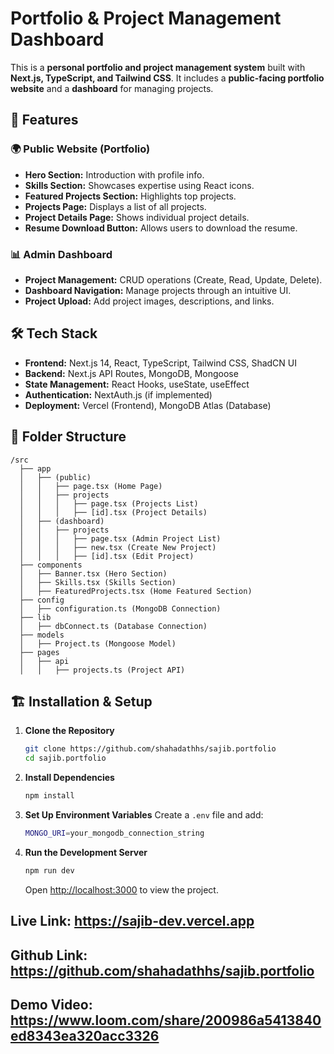 # Portfolio & Project Management Dashboard

This is a **personal portfolio and project management system** built with **Next.js, TypeScript, and Tailwind CSS**. It includes a **public-facing portfolio website** and a **dashboard** for managing projects.

## 🚀 Features

### 🌍 Public Website (Portfolio)
- **Hero Section:** Introduction with profile info.
- **Skills Section:** Showcases expertise using React icons.
- **Featured Projects Section:** Highlights top projects.
- **Projects Page:** Displays a list of all projects.
- **Project Details Page:** Shows individual project details.
- **Resume Download Button:** Allows users to download the resume.

### 📊 Admin Dashboard
- **Project Management:** CRUD operations (Create, Read, Update, Delete).
- **Dashboard Navigation:** Manage projects through an intuitive UI.
- **Project Upload:** Add project images, descriptions, and links.

## 🛠️ Tech Stack

- **Frontend:** Next.js 14, React, TypeScript, Tailwind CSS, ShadCN UI
- **Backend:** Next.js API Routes, MongoDB, Mongoose
- **State Management:** React Hooks, useState, useEffect
- **Authentication:** NextAuth.js (if implemented)
- **Deployment:** Vercel (Frontend), MongoDB Atlas (Database)

## 📂 Folder Structure

```
/src
  ├── app
  │   ├── (public)
  │   │   ├── page.tsx (Home Page)
  │   │   ├── projects
  │   │   │   ├── page.tsx (Projects List)
  │   │   │   ├── [id].tsx (Project Details)
  │   ├── (dashboard)
  │   │   ├── projects
  │   │   │   ├── page.tsx (Admin Project List)
  │   │   │   ├── new.tsx (Create New Project)
  │   │   │   ├── [id].tsx (Edit Project)
  ├── components
  │   ├── Banner.tsx (Hero Section)
  │   ├── Skills.tsx (Skills Section)
  │   ├── FeaturedProjects.tsx (Home Featured Section)
  ├── config
  │   ├── configuration.ts (MongoDB Connection)
  ├── lib
  │   ├── dbConnect.ts (Database Connection)
  ├── models
  │   ├── Project.ts (Mongoose Model)
  ├── pages
  │   ├── api
  │   │   ├── projects.ts (Project API)
```

## 🏗️ Installation & Setup

1. **Clone the Repository**
   ```sh
   git clone https://github.com/shahadathhs/sajib.portfolio
   cd sajib.portfolio
   ```

2. **Install Dependencies**
   ```sh
   npm install
   ```

3. **Set Up Environment Variables**
   Create a `.env` file and add:

   ```sh
   MONGO_URI=your_mongodb_connection_string
   ```

4. **Run the Development Server**
   ```sh
   npm run dev
   ```

   Open [http://localhost:3000](http://localhost:3000) to view the project.


## Live Link: https://sajib-dev.vercel.app
## Github Link: https://github.com/shahadathhs/sajib.portfolio

## Demo Video: https://www.loom.com/share/200986a5413840ed8343ea320acc3326